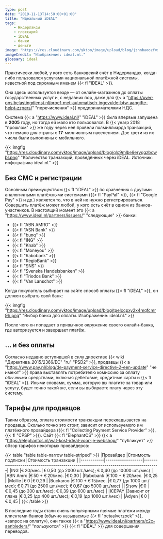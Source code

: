```yaml
---
type: post
date: "2019-11-13T14:50:00+01:00"
title: "Идеальный iDEAL"
tags:
    - Нидерланды
    - глоссарий
    - iDEAL
    - банки
    - деньги
image: "https://res.cloudinary.com/yktoo/image/upload/blog/jzhnbaoozfvxn81u5qwx.png"
imageCredit: "Изображение: ideal.nl."
glossary: ideal
---
```


Практически любой, у кого есть банковский счёт в Нидерландах, когда-либо пользовался услугами национальной платёжной системы, известной под скромным именем {{< fl "iDEAL" >}}.

Она здесь используется везде — от онлайн-магазинов до оплаты государственных услуг и, с недавних пор, даже для {{< a "https://over-ons.belastingdienst.nl/proef-met-automatisch-ingevulde-btw-aangifte-helpt-zzpers/" "перечисления" >}} предпринимателями НДС.

<!--more-->

Система {{< a "https://www.ideal.nl/" "iDEAL" >}} была впервые запущена в **2005** году, но тогда ей мало кто пользовался. В {{< yearp 2018 "прошлом" >}} же году через неё провели полмиллиарда транзакций, что немало для страны с **17**-миллионным населением. Две трети из их числа были выполнены с мобильного.

{{< imgfig "https://res.cloudinary.com/yktoo/image/upload/blog/qlc9mlbe6eryqgzbcwbl.png" "Количество транзакций, проведённых через iDEAL. Источник: инфографика ideal.nl." >}}

## Без СМС и регистрации

Основным преимуществом {{< fl "iDEAL" >}} по сравнению с другими аналогичными платёжными системами ({{< fl "PayPal" >}}, {{< fl "Google Pay" >}} и др.) является то, что в ней не нужно регистрироваться. Совершить платёж может любой, у кого есть счёт в одном из банков-участников. В настоящий момент это {{< a "https://www.ideal.nl/partners/issuers/" "следующие" >}} банки:

* {{< fl "ABN AMRO" >}}
* {{< fl "ASN Bank" >}}
* {{< fl "bunq" >}}
* {{< fl "ING" >}}
* {{< fl "Knab" >}}
* {{< fl "Moneyou" >}}
* {{< fl "Rabobank" >}}
* {{< fl "RegioBank" >}}
* {{< fl "SNS" >}}
* {{< fl "Svenska Handelsbanken" >}}
* {{< fl "Triodos Bank" >}}
* {{< fl "Van Lanschot" >}}

Когда покупатель выбирает на сайте способ оплаты {{< fl "iDEAL" >}}, он должен выбрать свой банк:

{{< imgfig "https://res.cloudinary.com/yktoo/image/upload/blog/tpelccpxy2x4mqfcmr9h.png" "Выбор банка для оплаты. Изображение: ideal.nl." >}}

После чего он попадает в привычное окружение своего онлайн-банка, где авторизуется и завершает платёж.

## … и без оплаты

Согласно недавно вступившей в силу директиве {{< wiki "Директива_2015/2366/ЕС" "ru" "PSD2" >}}, продавцы {{< a "https://www.pay.nl/blog/de-payment-service-directive-2-een-update" "не имеют" >}} права выставлять потребителю комиссию за оплату *обычными* средствами, включая дебетовые, кредитные карты и {{< fl "iDEAL" >}}. Иными словами, сумма, которую вы платите за товар или услугу, будет точно такой же, если вы выбираете плату через эту систему.

## Тарифы для продавцов

Таким образом, оплата стоимости транзакции перекладывается на продавца. Сколько точно это стоит, зависит от используемого им платёжного провайдера ({{< fl "Collecting Payment Service Provider" >}}, {{< fl "CPSP" >}}). Сайт {{< fl "ElephantCS" >}} {{< a "https://elephantcs.nl/wat-kost-ideal-voor-je-webshop/" "публикует" >}} обзор тарифов некоторых провайдеров:

{{< table "table table-narrow table-striped" >}}
|Провайдер   |Стоимость подписки |Стоимость транзакции                                                                  |
|------------|-------------------|--------------------------------------------------------------------------------------|
|ING         |€ 20/мес.          |€ 0,50 (до 2000 шт./мес); € 0,40 (до 10000 шт./мес)                                   |
|ABN Amro    |€ 50 + € 20/мес.   |€ 0,30                                                                                |
|Rabobank    |€ 100 + € 20/мес.  |€ 0,25                                                                                |
|Mollie      |€ 0                |€ 0,29                                                                                |
|Buckaroo    |€ 100 + € 15/мес.  |€ 0,77 (до 1000 шт./мес); € 0,71 (до 2500 шт./мес); € 0,67 (до 5000 шт./мес)          |
|Sisow       |€ 0                |€ 0,45 (до 300 шт./мес); € 0,39 (до 600 шт./мес)                                      |
|ICEPAY      |Зависит от плана   |€ 0,25 (до 400 шт./мес); € 0,19 (до 1000 шт./мес)                                     |
|Adyen       |€ 0                |€ 0,45                                                                                |
{{< /table >}}

В последние годы стали очень популярными прямые платежи между клиентами банков (обычно называемые {{< fl "betaalverzoek" >}}, «запрос на оплату»), они также {{< a "https://www.ideal.nl/partners/c2c-aanbieders/" "пользуются" >}} {{< fl "iDEAL" >}} для совершения переводов.